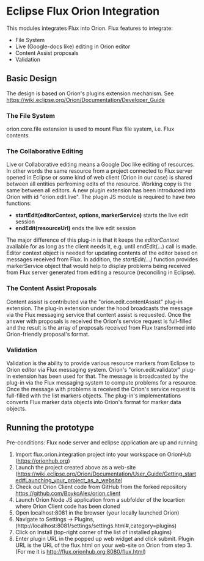 # Eclipse Flux Orion Integration

  This modules integrates Flux into Orion. Flux features to integrate:
  * File System
  * Live (Google-docs like) editing in Orion editor
  * Content Assist proposals
  * Validation

## Basic Design

The design is based on Orion's plugins extension mechanism. See https://wiki.eclipse.org/Orion/Documentation/Developer_Guide

### The File System

orion.core.file extension is used to mount Flux file system, i.e. Flux contents.

### The Collaborative Editing
Live or Collaborative editing means a Google Doc like editing of resources. In other words the same resource from a project connected to Flux server opened in Eclipse or some kind of web client (Orion in our case) is shared between all entities perfroming edits of the resource. Working copy is the same between all editors.
A new plugin extension has been introduced into Orion with id "orion.edit.live". The plugin JS module is required to have two functions:

*	__startEdit(editorContext, options, markerService)__ starts the live edit session
*	__endEdit(resourceUrl)__ ends the live edit session

The major difference of this plug-in is that it keeps the *editorContext* available for as long as the client needs it, e.g. until endEdit(...) call is made. Editor context object is needed for updating contents of the editor based on messages received from Flux.
In addition, the *startEdit(...)* function provides markerService object that would help to display problems being received from Flux server generated from editing a resource (reconciling in Eclipse).


### The Content Assist Proposals
Content assist is contributed via the "orion.edit.contentAssist" plug-in extension. The plug-in extension under the hood broadcasts the message via the Flux messaging service that content assist is requested. Once the answer with proposals is received the Orion's service request is full-filled and the result is the array of proposals received from Flux transformed into Orion-friendly proposal's format. 


### Validation
Validation is the ability to provide various resource markers from Eclipse to Orion editor via Flux messaging system.
Orion's "orion.edit.validator" plug-in extension has been used for that. The message is broadcasted by the plug-in via the Flux messaging system to compute problems for a resource. Once the message with problems is received the Orion's service request is full-filled with the list markers objects. The plug-in's implementations converts Flux marker data objects into Orion's format for marker data objects.

 
## Running the prototype

Pre-conditions: Flux node server and eclipse application are up and running
	
1. Import flux.orion.integration project into your workspace on OrionHub (https://orionhub.org)
2. Launch the project created above as a web-site (https://wiki.eclipse.org/Orion/Documentation/User_Guide/Getting_started#Launching_your_project_as_a_website)
3. Check out Orion Client code from GitHub from the forked repository https://github.com/BoykoAlex/orion.client 
3. Launch Orion Node JS application from a subfolder of the locartion where Orion Client code has been cloned
4. Open localhost:8081 in the browser (your locally launched Orion)
5. Navigate to Settings -> Plugins, (http://localhost:8081/settings/settings.html#,category=plugins)
6. Click on Install (top-right corner of the list of installed plugins)
7. Enter plugin URL in the popped up web widget and click submit. Plugin URL is the URL of the flux.html on your web-site on Orion from step 3. (For me it is http://flux.orionhub.org:8080/flux.html)
  

